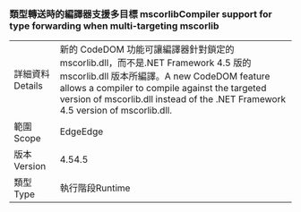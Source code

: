 ### <a name="compiler-support-for-type-forwarding-when-multi-targeting-mscorlib"></a><span data-ttu-id="9155b-101">類型轉送時的編譯器支援多目標 mscorlib</span><span class="sxs-lookup"><span data-stu-id="9155b-101">Compiler support for type forwarding when multi-targeting mscorlib</span></span>

|   |   |
|---|---|
|<span data-ttu-id="9155b-102">詳細資料</span><span class="sxs-lookup"><span data-stu-id="9155b-102">Details</span></span>|<span data-ttu-id="9155b-103">新的 CodeDOM 功能可讓編譯器針對鎖定的 mscorlib.dll，而不是.NET Framework 4.5 版的 mscorlib.dll 版本所編譯。</span><span class="sxs-lookup"><span data-stu-id="9155b-103">A new CodeDOM feature allows a compiler to compile against the targeted version of mscorlib.dll instead of the .NET Framework 4.5 version of mscorlib.dll.</span></span>|
|<span data-ttu-id="9155b-104">範圍</span><span class="sxs-lookup"><span data-stu-id="9155b-104">Scope</span></span>|<span data-ttu-id="9155b-105">Edge</span><span class="sxs-lookup"><span data-stu-id="9155b-105">Edge</span></span>|
|<span data-ttu-id="9155b-106">版本</span><span class="sxs-lookup"><span data-stu-id="9155b-106">Version</span></span>|<span data-ttu-id="9155b-107">4.5</span><span class="sxs-lookup"><span data-stu-id="9155b-107">4.5</span></span>|
|<span data-ttu-id="9155b-108">類型</span><span class="sxs-lookup"><span data-stu-id="9155b-108">Type</span></span>|<span data-ttu-id="9155b-109">執行階段</span><span class="sxs-lookup"><span data-stu-id="9155b-109">Runtime</span></span>|

